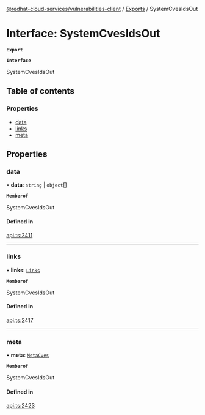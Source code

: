 [@redhat-cloud-services/vulnerabilities-client](../README.md) / [Exports](../modules.md) / SystemCvesIdsOut

# Interface: SystemCvesIdsOut

**`Export`**

**`Interface`**

SystemCvesIdsOut

## Table of contents

### Properties

- [data](SystemCvesIdsOut.md#data)
- [links](SystemCvesIdsOut.md#links)
- [meta](SystemCvesIdsOut.md#meta)

## Properties

### data

• **data**: `string` \| `object`[]

**`Memberof`**

SystemCvesIdsOut

#### Defined in

[api.ts:2411](https://github.com/RedHatInsights/javascript-clients/blob/master/packages/vulnerabilities/api.ts#L2411)

___

### links

• **links**: [`Links`](Links.md)

**`Memberof`**

SystemCvesIdsOut

#### Defined in

[api.ts:2417](https://github.com/RedHatInsights/javascript-clients/blob/master/packages/vulnerabilities/api.ts#L2417)

___

### meta

• **meta**: [`MetaCves`](MetaCves.md)

**`Memberof`**

SystemCvesIdsOut

#### Defined in

[api.ts:2423](https://github.com/RedHatInsights/javascript-clients/blob/master/packages/vulnerabilities/api.ts#L2423)
